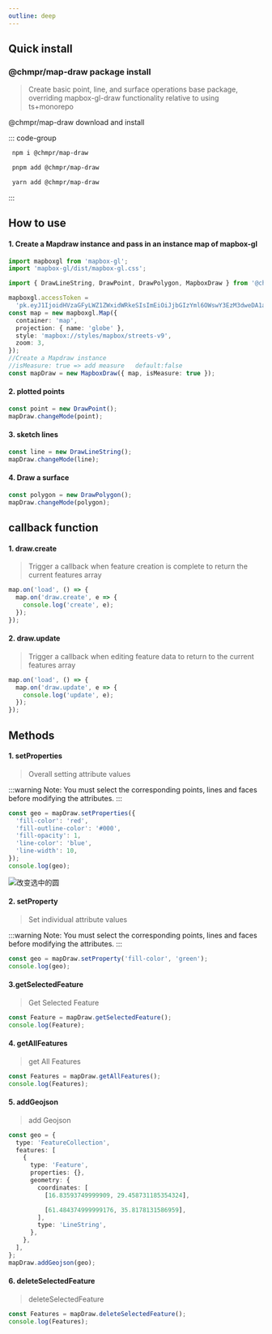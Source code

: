 ```yaml
---
outline: deep
---
```


## Quick install

### @chmpr/map-draw package install

> Create basic point, line, and surface operations base package, overriding mapbox-gl-draw functionality relative to using ts+monorepo

@chmpr/map-draw download and install

::: code-group

```sh [npm]
 npm i @chmpr/map-draw
```

```sh [pnpm]
 pnpm add @chmpr/map-draw
```

```sh [yarn]
 yarn add @chmpr/map-draw
```

:::

## How to use

#### 1. Create a Mapdraw instance and pass in an instance map of mapbox-gl

```ts
import mapboxgl from 'mapbox-gl';
import 'mapbox-gl/dist/mapbox-gl.css';

import { DrawLineString, DrawPoint, DrawPolygon, MapboxDraw } from '@chmpr/map-draw';

mapboxgl.accessToken =
  'pk.eyJ1IjoidHVzaGFyLWZ1ZWxidWRkeSIsImEiOiJjbGIzYml6OWswY3EzM3dweDA1am82OGhqIn0.dQ99KMNUXLKu6MXi1VlwxA';
const map = new mapboxgl.Map({
  container: 'map',
  projection: { name: 'globe' },
  style: 'mapbox://styles/mapbox/streets-v9',
  zoom: 3,
});
//Create a Mapdraw instance
//isMeasure: true => add measure   default:false
const mapDraw = new MapboxDraw({ map, isMeasure: true });
```

#### 2. plotted points

```ts
const point = new DrawPoint();
mapDraw.changeMode(point);
```

#### 3. sketch lines

```ts
const line = new DrawLineString();
mapDraw.changeMode(line);
```

#### 4. Draw a surface

```ts
const polygon = new DrawPolygon();
mapDraw.changeMode(polygon);
```

## callback function

#### 1. draw.create

> Trigger a callback when feature creation is complete to return the current features array

```ts
map.on('load', () => {
  map.on('draw.create', e => {
    console.log('create', e);
  });
});
```

#### 2. draw.update

> Trigger a callback when editing feature data to return to the current features array

```ts
map.on('load', () => {
  map.on('draw.update', e => {
    console.log('update', e);
  });
});
```

## Methods

#### 1. setProperties

> Overall setting attribute values

:::warning Note: You must select the corresponding points, lines and faces before modifying the attributes.
:::

```ts
const geo = mapDraw.setProperties({
  'fill-color': 'red',
  'fill-outline-color': '#000',
  'fill-opacity': 1,
  'line-color': 'blue',
  'line-width': 10,
});
console.log(geo);
```

![改变选中的圆](/setProperties.gif)

#### 2. setProperty

> Set individual attribute values

:::warning Note: You must select the corresponding points, lines and faces before modifying the attributes.
:::

```ts
const geo = mapDraw.setProperty('fill-color', 'green');
console.log(geo);
```

#### 3.getSelectedFeature

> Get Selected Feature

```ts
const Feature = mapDraw.getSelectedFeature();
console.log(Feature);
```

#### 4. getAllFeatures

> get All Features

```ts
const Features = mapDraw.getAllFeatures();
console.log(Features);
```

#### 5. addGeojson

> add Geojson

```ts
const geo = {
  type: 'FeatureCollection',
  features: [
    {
      type: 'Feature',
      properties: {},
      geometry: {
        coordinates: [
          [16.83593749999909, 29.458731185354324],

          [61.484374999999176, 35.8178131586959],
        ],
        type: 'LineString',
      },
    },
  ],
};
mapDraw.addGeojson(geo);
```

#### 6. deleteSelectedFeature

> deleteSelectedFeature

```ts
const Features = mapDraw.deleteSelectedFeature();
console.log(Features);
```
